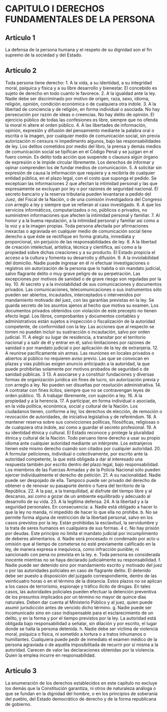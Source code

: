 # CAPITULO I DERECHOS FUNDAMENTALES DE LA PERSONA
## Artículo 1
La defensa de la persona humana y el respeto de su dignidad son el fin supremo de la sociedad y del Estado. 


## Artículo 2
Toda persona tiene derecho: 1. A la vida, a su identidad, a su integridad moral, psíquica y física y a su libre desarrollo y bienestar. El concebido es sujeto de derecho en todo cuanto le favorece. 2. A la igualdad ante la ley. Nadie debe ser discriminado por motivo de origen, raza, sexo, idioma, religión, opinión, condición económica o de cualquiera otra índole. 3. A la libertad de conciencia y de religión, en forma individual o asociada. No hay persecución por razón de ideas o creencias. No hay delito de opinión. El ejercicio público de todas las confesiones es libre, siempre que no ofenda la moral ni altere el orden público. 4. A las libertades de información, opinión, expresión y difusión del pensamiento mediante la palabra oral o escrita o la imagen, por cualquier medio de comunicación social, sin previa autorización ni censura ni impedimento algunos, bajo las responsabilidades de ley.  Los delitos cometidos por medio del libro, la prensa y demás medios de comunicación social se tipifican en el Código Penal y se juzgan en el fuero común.  Es delito toda acción que suspende o clausura algún órgano de expresión o le impide circular libremente. Los derechos de informar y opinar comprenden los de fundar medios de comunicación. 5. A solicitar sin expresión de causa la información que requiera y a recibirla de cualquier entidad pública, en el plazo legal, con el costo que suponga el pedido. Se exceptúan las informaciones 2 que afectan la intimidad personal y las que expresamente se excluyan por ley o por razones de seguridad nacional.  El secreto bancario y la reserva tributaria pueden levantarse a pedido del Juez, del Fiscal de la Nación, o de una comisión investigadora del Congreso con arreglo a ley y siempre que se refieran al caso investigado. 6. A que los servicios informáticos, computarizados o no, públicos o privados, no suministren informaciones que afecten la intimidad personal y familiar. 7. Al honor y a la buena reputación, a la intimidad personal y familiar así como a la voz y a la imagen propias.  Toda persona afectada por afirmaciones inexactas o agraviada en cualquier medio de comunicación social tiene derecho a que éste se rectifique en forma gratuita, inmediata y proporcional, sin perjuicio de las responsabilidades de ley. 8. A la libertad de creación intelectual, artística, técnica y científica, así como a la propiedad sobre dichas creaciones y a su producto. El Estado propicia el acceso a la cultura y fomenta su desarrollo y difusión. 9. A la inviolabilidad del domicilio. Nadie puede ingresar en él ni efectuar investigaciones o registros sin autorización de la persona que lo habita o sin mandato judicial, salvo flagrante delito o muy grave peligro de su perpetración. Las excepciones por motivos de sanidad o de grave riesgo son reguladas por la ley. 10. Al secreto y a la inviolabilidad de sus comunicaciones y documentos privados. Las comunicaciones, telecomunicaciones o sus instrumentos sólo pueden ser abiertos, incautados, interceptados o intervenidos por mandamiento motivado del juez, con las garantías previstas en la ley. Se guarda secreto de los asuntos ajenos al hecho que motiva su examen. Los documentos privados obtenidos con violación de este precepto no tienen efecto legal. Los libros, comprobantes y documentos contables y administrativos están sujetos a inspección o fiscalización de la autoridad competente, de conformidad con la ley. Las acciones que al respecto se tomen no pueden incluir su sustracción o incautación, salvo por orden judicial. 11. A elegir su lugar de residencia, a transitar por el territorio nacional y a salir de él y entrar en él, salvo limitaciones por razones de sanidad o por mandato judicial o por aplicación de la ley de extranjería. 12. A reunirse pacíficamente sin armas. Las reuniones en locales privados o abiertos al público no requieren aviso previo. Las que se convocan en plazas y vías públicas exigen anuncio anticipado a la autoridad, la que puede prohibirlas solamente por motivos probados de seguridad o de sanidad públicas. 3 13. A asociarse y a constituir fundaciones y diversas formas de organización jurídica sin fines de lucro, sin autorización previa y con arreglo a ley. No pueden ser disueltas por resolución administrativa. 14. A contratar con fines lícitos, siempre que no se contravengan leyes de orden público. 15. A trabajar libremente, con sujeción a ley. 16. A la propiedad y a la herencia. 17. A participar, en forma individual o asociada, en la vida política, económica, social y cultural de la Nación. Los ciudadanos tienen, conforme a ley, los derechos de elección, de remoción o revocación de autoridades, de iniciativa legislativa y de referéndum. 18. A mantener reserva sobre sus convicciones políticas, filosóficas, religiosas o de cualquiera otra índole, así como a guardar el secreto profesional. 19. A su identidad étnica y cultural. El Estado reconoce y protege la pluralidad étnica y cultural de la Nación. Todo peruano tiene derecho a usar su propio idioma ante cualquier autoridad mediante un intérprete. Los extranjeros tienen este mismo derecho cuando son citados por cualquier autoridad. 20. A formular peticiones, individual o colectivamente, por escrito ante la autoridad competente, la que está obligada a dar al interesado una respuesta también por escrito dentro del plazo legal, bajo responsabilidad. Los miembros de las Fuerzas Armadas y de la Policía Nacional sólo pueden ejercer individualmente el derecho de petición. 21. A su nacionalidad. Nadie puede ser despojado de ella. Tampoco puede ser privado del derecho de obtener o de renovar su pasaporte dentro o fuera del territorio de la República. 22. A la paz, a la tranquilidad, al disfrute del tiempo libre y al descanso, así como a gozar de un ambiente equilibrado y adecuado al desarrollo de su vida. 23. A la legítima defensa. 24. A la libertad y a la seguridad personales. En consecuencia: a. Nadie está obligado a hacer lo que la ley no manda, ni impedido de hacer lo que ella no prohíbe. b. No se permite forma alguna de restricción de la libertad personal, salvo en los casos previstos por la ley. Están prohibidas la esclavitud, la servidumbre y la trata de seres humanos en cualquiera de sus formas. 4 c. No hay prisión por deudas. Este principio no limita el mandato judicial por incumplimiento de deberes alimentarios. d. Nadie será procesado ni condenado por acto u omisión que al tiempo de cometerse no esté previamente calificado en la ley, de manera expresa e inequívoca, como infracción punible; ni sancionado con pena no prevista en la ley. e. Toda persona es considerada inocente mientras no se haya declarado judicialmente su responsabilidad. f. Nadie puede ser detenido sino por mandamiento escrito y motivado del juez o por las autoridades policiales en caso de flagrante delito.  El detenido debe ser puesto a disposición del juzgado correspondiente, dentro de las veinticuatro horas o en el término de la distancia.  Estos plazos no se aplican a los casos de terrorismo, espionaje y tráfico ilícito de drogas. En tales casos, las autoridades policiales pueden efectuar la detención preventiva de los presuntos implicados por un término no mayor de quince días naturales. Deben dar cuenta al Ministerio Público y al juez, quien puede asumir jurisdicción antes de vencido dicho término. g. Nadie puede ser incomunicado sino en caso indispensable para el esclarecimiento de un delito, y en la forma y por el tiempo previstos por la ley. La autoridad está obligada bajo responsabilidad a señalar, sin dilación y por escrito, el lugar donde se halla la persona detenida. h. Nadie debe ser víctima de violencia moral, psíquica o física, ni sometido a tortura o a tratos inhumanos o humillantes. Cualquiera puede pedir de inmediato el examen médico de la persona agraviada o de aquélla imposibilitada de recurrir por sí misma a la autoridad. Carecen de valor las declaraciones obtenidas por la violencia. Quien la emplea incurre en responsabilidad. 


## Artículo 3
La enumeración de los derechos establecidos en este capítulo no excluye los demás que la Constitución garantiza, ni otros de naturaleza análoga o que se fundan en la dignidad del hombre, o en los principios de soberanía del pueblo, del Estado democrático de derecho y de la forma republicana de gobierno. 


